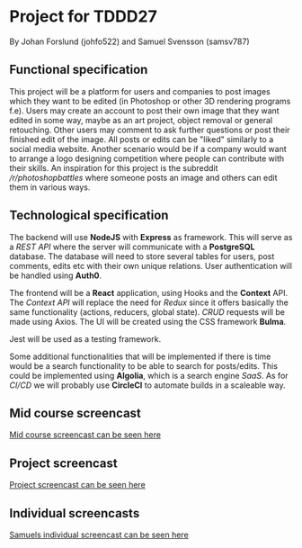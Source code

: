 # Project for TDDD27 
By Johan Forslund (johfo522) and Samuel Svensson (samsv787)

## Functional specification
This project will be a platform for users and companies to post images which they want to be edited (in Photoshop or other 3D rendering programs f.e). 
Users may create an account to post their own image that they want edited in some way, maybe as an art project, object removal or general retouching. 
Other users may comment to ask further questions or post their finished edit of the image. All posts or edits can be "liked" similarly to a social media website. 
Another scenario would be if a company would want to arrange a logo designing competition where people can contribute with their skills. 
An inspiration for this project is the subreddit _/r/photoshopbattles_ where someone posts an image and others can edit them in various ways.  

## Technological specification
The backend will use **NodeJS** with **Express** as framework. This will serve as a _REST API_ where the server will communicate with a **PostgreSQL** database.
The database will need to store several tables for users, post comments, edits etc with their own unique relations. User authentication will be handled using **Auth0**.

The frontend will be a **React** application, using Hooks and the **Context** API. The _Context API_ will replace the need for _Redux_ since it offers basically the same functionality (actions, reducers, global state). _CRUD_ requests will be made using Axios. The UI will be created using the CSS framework **Bulma**.

Jest will be used as a testing framework.

Some additional functionalities that will be implemented if there is time would be a search functionality to be able to search for posts/edits. This could be implemented using **Algolia**, which is a search engine _SaaS_.
As for _CI/CD_ we will probably use **CircleCI** to automate builds in a scaleable way. 


## Mid course screencast

[Mid course screencast can be seen here](https://www.youtube.com/watch?v=wucZl2d4Mn0&feature=youtu.be)


## Project screencast

[Project screencast can be seen here](https://www.youtube.com/watch?v=ILPil_hXGg8)


## Individual screencasts

[Samuels individual screencast can be seen here](https://www.youtube.com/watch?v=t6r9QxhPKSA)
